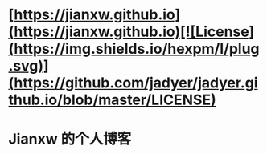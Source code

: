 # [https://jianxw.github.io](https://jianxw.github.io)[![License](https://img.shields.io/hexpm/l/plug.svg)](https://github.com/jadyer/jadyer.github.io/blob/master/LICENSE)
# Jianxw 的个人博客